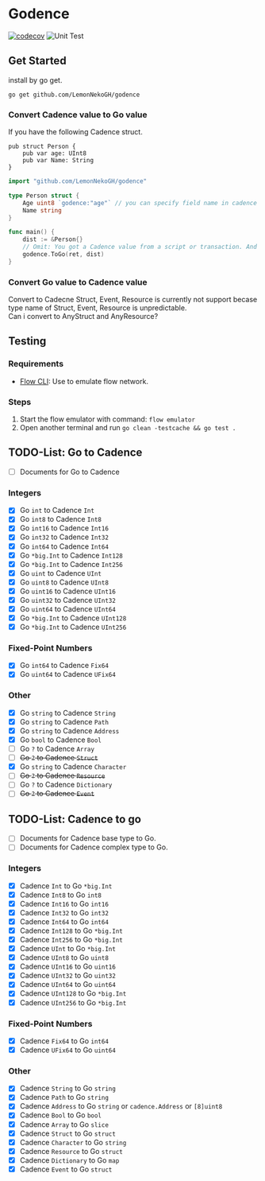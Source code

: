 # Godence
[![codecov](https://codecov.io/gh/LemonNekoGH/godence/branch/main/graph/badge.svg?token=KT1RNHTIQZ)](https://codecov.io/gh/LemonNekoGH/godence)
![Unit Test](https://github.com/LemonNekoGH/godence/actions/workflows/main_unittest.yaml/badge.svg)

## Get Started
install by go get.
```
go get github.com/LemonNekoGH/godence
```
### Convert Cadence value to Go value
If you have the following Cadence struct.
```cadence
pub struct Person {
    pub var age: UInt8
    pub var Name: String
}
```
```go
import "github.com/LemonNekoGH/godence"

type Person struct {
    Age uint8 `godence:"age"` // you can specify field name in cadence by tag.
    Name string
}

func main() {
    dist := &Person{}
    // Omit: You got a Cadence value from a script or transaction. And return value named 'ret'.
    godence.ToGo(ret, dist)
}
```
### Convert Go value to Cadence value
Convert to Cadecne Struct, Event, Resource is currently not support becase type name of Struct, Event, Resource is unpredictable.  
Can i convert to AnyStruct and AnyResource?
## Testing
### Requirements
- [Flow CLI](https://docs.onflow.org/flow-cli/): Use to emulate flow network.

### Steps
1. Start the flow emulator with command: `flow emulator`
2. Open another terminal and run `go clean -testcache && go test .`

## TODO-List: Go to Cadence
- [ ] Documents for Go to Cadence
### Integers
- [x] Go `int` to Cadence `Int`
- [x] Go `int8` to Cadence `Int8`
- [x] Go `int16` to Cadence `Int16`
- [x] Go `int32` to Cadence `Int32`
- [x] Go `int64` to Cadence `Int64`
- [x] Go `*big.Int` to Cadence `Int128`
- [x] Go `*big.Int` to Cadence `Int256`
- [x] Go `uint` to Cadence `UInt`
- [x] Go `uint8` to Cadence `UInt8`
- [x] Go `uint16` to Cadence `UInt16`
- [x] Go `uint32` to Cadence `UInt32`
- [x] Go `uint64` to Cadence `UInt64`
- [x] Go `*big.Int` to Cadence `UInt128`
- [x] Go `*big.Int` to Cadence `UInt256`
### Fixed-Point Numbers
- [x] Go `int64` to Cadence `Fix64`
- [x] Go `uint64` to Cadence `UFix64`
### Other
- [x] Go `string` to Cadence `String`
- [x] Go `string` to Cadence `Path`
- [x] Go `string` to Cadence `Address`
- [x] Go `bool` to Cadence `Bool`
- [ ] Go `?` to Cadence `Array`  
- [ ] ~~Go `?` to Cadence `Struct`~~
- [x] Go `string` to Cadence `Character`
- [ ] ~~Go `?` to Cadence `Resource`~~
- [ ] Go `?` to Cadence `Dictionary`
- [ ] ~~Go `?` to Cadence `Event`~~

## TODO-List: Cadence to go
- [ ] Documents for Cadence base type to Go.
- [ ] Documents for Cadence complex type to Go.
### Integers
- [x] Cadence `Int` to Go `*big.Int`
- [x] Cadence `Int8` to Go `int8`
- [x] Cadence `Int16` to Go `int16`
- [x] Cadence `Int32` to Go `int32`
- [x] Cadence `Int64` to Go `int64`
- [x] Cadence `Int128` to Go `*big.Int`
- [x] Cadence `Int256` to Go `*big.Int`
- [x] Cadence `UInt` to Go `*big.Int`
- [x] Cadence `UInt8` to Go `uint8`
- [x] Cadence `UInt16` to Go `uint16`
- [x] Cadence `UInt32` to Go `uint32`
- [x] Cadence `UInt64` to Go `uint64`
- [x] Cadence `UInt128` to Go `*big.Int`
- [x] Cadence `UInt256` to Go `*big.Int`
### Fixed-Point Numbers
- [x] Cadence `Fix64` to Go `int64`
- [x] Cadence `UFix64` to Go `uint64`
### Other
- [x] Cadence `String` to Go `string`
- [x] Cadence `Path` to Go `string`
- [x] Cadence `Address` to Go `string` or `cadence.Address` or `[8]uint8`
- [x] Cadence `Bool` to Go `bool`
- [x] Cadence `Array` to Go `slice`
- [x] Cadence `Struct` to Go `struct`
- [x] Cadence `Character` to Go `string`
- [x] Cadence `Resource` to Go `struct`
- [x] Cadence `Dictionary` to Go `map`
- [x] Cadence `Event` to Go `struct`